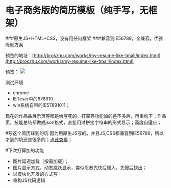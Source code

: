 # 电子商务版的简历模板（纯手写，无框架）
###原生JS+HTML+CSS，没有用任何框架
###兼容到IE56789，全兼容，优雅降低方案

预览的地址：[http://broszhu.com/works/my-resume-like-tmall/index.html](http://broszhu.com/works/my-resume-like-tmall/index.html)

预览：
![](http://i.imgur.com/FnpYxFw.png)

测试环境

- chrome
- IETeser中的678910
- win系统自带的IE57891011；

现在的作品品展示页等都是给写死的，打算等功能加的差不多后，再重构下；作品页，技能总结都做成json格式，直接用过拼接字符串的形式显示；高度自适应；

#写这个简历踩到的坑
因为用原生JS写的，并且JS,CSS都兼容到IE56789，所以才到的坑还是很多的；[点此查看](https://github.com/Broszhu/my-resume-like-tmall/blob/master/%E5%BC%80%E5%8F%91%E6%AD%A4%E9%A1%B9%E7%9B%AE%E8%B8%A9%E7%9A%84%E5%9D%91.md)；

#下次打算加的功能
- 图片延迟加载（按需加载）；
- 图片显示方式，动态跳跃显示，类似忍者先快后慢入，先慢后快出；
- 以模块化开发的方式写；
- 重构JS代码逻辑

